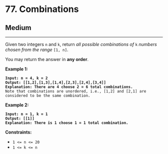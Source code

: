 # 77. Combinations

## Medium

***

Given two integers `n` and `k`, return _all possible combinations of_ `k` _numbers chosen from the range_ `[1, n]`.

You may return the answer in **any order**.

&#x20;

**Example 1:**

<pre><code><strong>Input: n = 4, k = 2
</strong><strong>Output: [[1,2],[1,3],[1,4],[2,3],[2,4],[3,4]]
</strong><strong>Explanation: There are 4 choose 2 = 6 total combinations.
</strong>Note that combinations are unordered, i.e., [1,2] and [2,1] are considered to be the same combination.
</code></pre>

**Example 2:**

<pre><code><strong>Input: n = 1, k = 1
</strong><strong>Output: [[1]]
</strong><strong>Explanation: There is 1 choose 1 = 1 total combination.
</strong></code></pre>

&#x20;

**Constraints:**

* `1 <= n <= 20`
* `1 <= k <= n`
